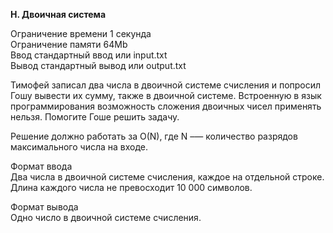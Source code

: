 **H. Двоичная система**  

Ограничение времени	1 секунда  
Ограничение памяти	64Mb  
Ввод	стандартный ввод или input.txt  
Вывод	стандартный вывод или output.txt  

Тимофей записал два числа в двоичной системе счисления и попросил Гошу вывести их сумму, также в двоичной системе. Встроенную в язык программирования возможность сложения двоичных чисел применять нельзя. Помогите Гоше решить задачу.  

Решение должно работать за O(N), где N –— количество разрядов максимального числа на входе.  

Формат ввода  
Два числа в двоичной системе счисления, каждое на отдельной строке. Длина каждого числа не превосходит 10 000 символов.  

Формат вывода  
Одно число в двоичной системе счисления.  

